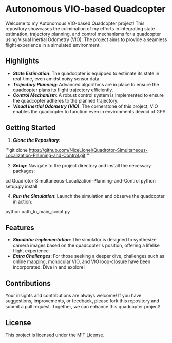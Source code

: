 # **Autonomous VIO-based Quadcopter**

Welcome to my Autonomous VIO-based Quadcopter project! This repository showcases the culmination of my efforts in integrating state estimation, trajectory planning, and control mechanisms for a quadcopter using Visual Inertial Odometry (VIO). The project aims to provide a seamless flight experience in a simulated environment.

## **Highlights**

- ***State Estimation***: The quadcopter is equipped to estimate its state in real-time, even amidst noisy sensor data.
- ***Trajectory Planning***: Advanced algorithms are in place to ensure the quadcopter plans its flight trajectory efficiently.
- ***Control Mechanism***: A robust control system is implemented to ensure the quadcopter adheres to the planned trajectory.
- ***Visual Inertial Odometry (VIO)***: The cornerstone of this project, VIO enables the quadcopter to function even in environments devoid of GPS.

## **Getting Started**

1. ***Clone the Repository***:

'''git clone https://github.com/NiceLionel/Quadrotor-Simultaneous-Localization-Planning-and-Control.git'''

2. ***Setup***:
Navigate to the project directory and install the necessary packages:

cd Quadrotor-Simultaneous-Localization-Planning-and-Control
python setup.py install

4. ***Run the Simulation***:
Launch the simulation and observe the quadcopter in action:

python path_to_main_script.py


## **Features**

- ***Simulator Implementation***: The simulator is designed to synthesize camera images based on the quadcopter's position, offering a lifelike flight experience.
- ***Extra Challenges***: For those seeking a deeper dive, challenges such as online mapping, monocular VIO, and VIO loop-closure have been incorporated. Dive in and explore!

## **Contributions**

Your insights and contributions are always welcome! If you have suggestions, improvements, or feedback, please fork this repository and submit a pull request. Together, we can enhance this quadcopter project!

## **License**

This project is licensed under the [MIT License](https://choosealicense.com/licenses/mit/).
